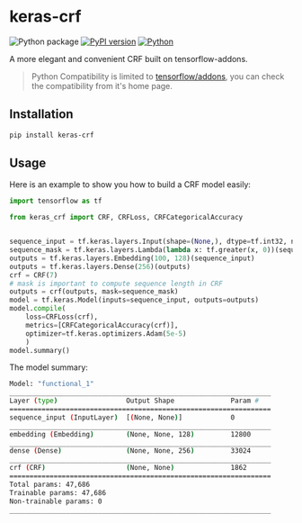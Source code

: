 # keras-crf

![Python package](https://github.com/luozhouyang/keras-crf/workflows/Python%20package/badge.svg)
[![PyPI version](https://badge.fury.io/py/keras-crf.svg)](https://badge.fury.io/py/keras-crf)
[![Python](https://img.shields.io/pypi/pyversions/keras-crf.svg?style=plastic)](https://badge.fury.io/py/keras-crf)

A more elegant and convenient CRF built on tensorflow-addons.


> Python Compatibility is limited to [tensorflow/addons](https://github.com/tensorflow/addons), you can check the compatibility from it's home page.

## Installation

```bash
pip install keras-crf
```

## Usage

Here is an example to show you how to build a CRF model easily:

```python
import tensorflow as tf

from keras_crf import CRF, CRFLoss, CRFCategoricalAccuracy


sequence_input = tf.keras.layers.Input(shape=(None,), dtype=tf.int32, name='sequence_input')
sequence_mask = tf.keras.layers.Lambda(lambda x: tf.greater(x, 0))(sequence_input)
outputs = tf.keras.layers.Embedding(100, 128)(sequence_input)
outputs = tf.keras.layers.Dense(256)(outputs)
crf = CRF(7)
# mask is important to compute sequence length in CRF
outputs = crf(outputs, mask=sequence_mask)
model = tf.keras.Model(inputs=sequence_input, outputs=outputs)
model.compile(
    loss=CRFLoss(crf),
    metrics=[CRFCategoricalAccuracy(crf)],
    optimizer=tf.keras.optimizers.Adam(5e-5)
    )
model.summary()
```

The model summary:

```bash
Model: "functional_1"
_________________________________________________________________
Layer (type)                 Output Shape              Param #   
=================================================================
sequence_input (InputLayer)  [(None, None)]            0         
_________________________________________________________________
embedding (Embedding)        (None, None, 128)         12800     
_________________________________________________________________
dense (Dense)                (None, None, 256)         33024     
_________________________________________________________________
crf (CRF)                    (None, None)              1862      
=================================================================
Total params: 47,686
Trainable params: 47,686
Non-trainable params: 0
_________________________________________________________________
```
